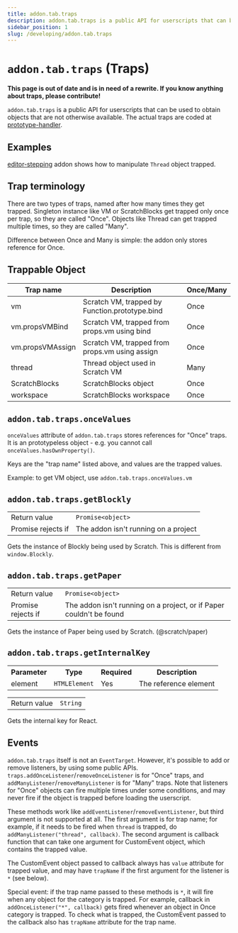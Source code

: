 ```yaml
---
title: addon.tab.traps
description: addon.tab.traps is a public API for userscripts that can be used to obtain objects that are not otherwise available.
sidebar_position: 1
slug: /developing/addon.tab.traps
---
```


# `addon.tab.traps` (Traps)

**This page is out of date and is in need of a rewrite. If you know anything about traps, please contribute!**

`addon.tab.traps` is a public API for userscripts that can be used to obtain objects that are not otherwise available.
The actual traps are coded at [prototype-handler](https://github.com/ScratchAddons/ScratchAddons/blob/master/content-scripts/prototype-handler.js).

## Examples

[editor-stepping](https://github.com/ScratchAddons/ScratchAddons/blob/master/addons/editor-stepping/userscript.js) addon shows how to manipulate `Thread` object trapped.

## Trap terminology

There are two types of traps, named after how many times they get trapped.
Singleton instance like VM or ScratchBlocks get trapped only once per trap, so they are called "Once".
Objects like Thread can get trapped multiple times, so they are called "Many".

Difference between Once and Many is simple: the addon only stores reference for Once.

## Trappable Object

| Trap name        | Description                                    | Once/Many |
|------------------|------------------------------------------------|-----------|
| vm               | Scratch VM, trapped by Function.prototype.bind | Once      |
| vm.propsVMBind   | Scratch VM, trapped from props.vm using bind   | Once      |
| vm.propsVMAssign | Scratch VM, trapped from props.vm using assign | Once      |
| thread           | Thread object used in Scratch VM               | Many      |
| ScratchBlocks    | ScratchBlocks object                           | Once      |
| workspace        | ScratchBlocks workspace                        | Once      |

## `addon.tab.traps.onceValues`

`onceValues` attribute of `addon.tab.traps` stores references for "Once" traps.
It is an prototypeless object - e.g. you cannot call `onceValues.hasOwnProperty()`.

Keys are the "trap name" listed above, and values are the trapped values.

Example: to get VM object, use `addon.tab.traps.onceValues.vm`

## `addon.tab.traps.getBlockly`

<table>
  <tr>
    <td>Return value</td>
    <td><code>Promise&lt;object></code></td>
  </tr>
  <tr>
    <td>Promise rejects if</td>
    <td>The addon isn't running on a project</td>
  </tr>
</table>

Gets the instance of Blockly being used by Scratch.
This is different from `window.Blockly`.

## `addon.tab.traps.getPaper`

<table>
  <tr>
    <td>Return value</td>
    <td><code>Promise&lt;object></code></td>
  </tr>
  <tr>
    <td>Promise rejects if</td>
    <td>The addon isn't running on a project, or if Paper couldn't be found</td>
  </tr>
</table>

Gets the instance of Paper being used by Scratch. (@scratch/paper)

## `addon.tab.traps.getInternalKey`

<table>
  <tr>
    <th>Parameter</th>
    <th>Type</th>
    <th>Required</th>
    <th>Description</th>
  </tr>
  <tr>
    <td>element</td>
    <td><code>HTMLElement</code></td>
    <td>Yes</td>
    <td>The reference element</td>
  </tr>
</table>

<table>
  <tr>
    <td>Return value</td>
    <td><code>String</code></td>
  </tr>
</table>

Gets the internal key for React.

## Events

`addon.tab.traps` itself is not an `EventTarget`.
However, it's possible to add or remove listeners, by using some public APIs.
`traps.addOnceListener`/`removeOnceListener` is for "Once" traps, and `addManyListener`/`removeManyListener` is for "Many" traps.
Note that listeners for "Once" objects can fire multiple times under some conditions, and may never fire if the object is trapped before loading the userscript.

These methods work like `addEventListener`/`removeEventListener`, but third argument is not supported at all.
The first argument is for trap name; for example, if it needs to be fired when `thread` is trapped, do `addManyListener("thread", callback)`.
The second argument is callback function that can take one argument for CustomEvent object, which contains the trapped value.

The CustomEvent object passed to callback always has `value` attribute for trapped value,
and may have `trapName` if the first argument for the listener is `*` (see below).

Special event: if the trap name passed to these methods is `*`, it will fire when any object for the category is trapped.
For example, callback in `addOnceListener("*", callback)` gets fired whenever an object in Once category is trapped.
To check what is trapped, the CustomEvent passed to the callback also has `trapName` attribute for the trap name.
